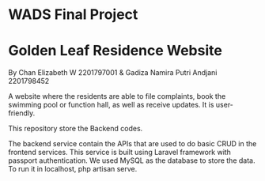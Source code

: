 # WADS Final Project
# Golden Leaf Residence Website

By Chan Elizabeth W 2201797001 & Gadiza Namira Putri Andjani 2201798452

A website where the residents are able to file complaints, book the swimming pool or function hall, as well as receive updates. It is user-friendly.

This repository store the Backend codes.

The backend service contain the APIs that are used to do basic CRUD in the frontend services. This service is built using Laravel framework with passport authentication. We used MySQL as the database to store the data. To run it in localhost, php artisan serve.
